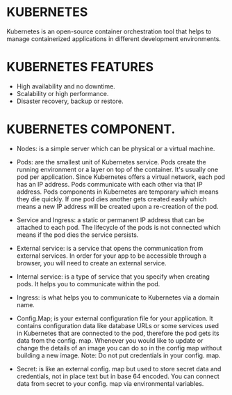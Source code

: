 # KUBERNETES 
Kubernetes is an open-source container orchestration tool that helps to manage containerized applications in different development environments.

# KUBERNETES FEATURES
* High availability and no downtime.
* Scalability or high performance.
* Disaster recovery,  backup or restore.

# KUBERNETES COMPONENT.
* Nodes: is a simple server which can be physical or a virtual machine.

* Pods: are the smallest unit of Kubernetes service. Pods create the running environment or a layer on top of the container. It's usually one pod per application. Since Kubernetes offers a virtual network, each pod has an IP address. Pods communicate with each other via that IP address.
Pods components in Kubernetes are temporary which means they die quickly. If one pod dies another gets created easily which means a new IP address will be created upon a re-creation of the pod.

* Service and Ingress: a static or permanent IP address that can be attached to each pod. The lifecycle of the pods is not connected which means if the pod dies the service persists.

* External service: is a service that opens the communication from external services. In order for your app to be accessible through a browser, you will need to create an external service.

* Internal service: is a type of service that you specify when creating pods. It helps you to communicate within the pod.

* Ingress: is what helps you to communicate to Kubernetes via a domain name.

* Config.Map; is your external configuration file for your application. It contains configuration data like database URLs or some services used in Kubernetes that are connected to the pod, therefore the pod gets its data from the config. map. Whenever you would like to update or change the details of an image you can do so in the config map without building a new image.
Note: Do not put credentials in your config. map.

* Secret: is like an external config. map but used to store secret data and credentials, not in place text but in base 64 encoded. You can connect data from secret to your config. map via environmental variables.



